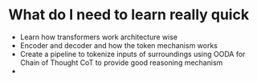 # What do I need to learn really quick
- Learn how transformers work architecture wise 
- Encoder and decoder and how the token mechanism works 
- Create a pipeline to tokenize inputs of surroundings using OODA for Chain of Thought CoT to provide good reasoning mechanism 
- 